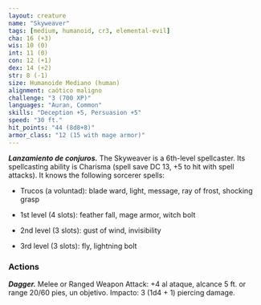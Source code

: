 ```yaml
---
layout: creature
name: "Skyweaver"
tags: [medium, humanoid, cr3, elemental-evil]
cha: 16 (+3)
wis: 10 (0)
int: 11 (0)
con: 12 (+1)
dex: 14 (+2)
str: 8 (-1)
size: Humanoide Mediano (human)
alignment: caótico maligno
challenge: "3 (700 XP)"
languages: "Auran, Common"
skills: "Deception +5, Persuasion +5"
speed: "30 ft."
hit_points: "44 (8d8+8)"
armor_class: "12 (15 with mage armor)"
---
```


***Lanzamiento de conjuros.*** The Skyweaver is a 6th-level spellcaster. Its spellcasting ability is Charisma (spell save DC 13, +5 to hit with spell attacks). It knows the following sorcerer spells:

* Trucos (a voluntad): blade ward, light, message, ray of frost, shocking grasp

* 1st level (4 slots): feather fall, mage armor, witch bolt

* 2nd level (3 slots): gust of wind, invisibility

* 3rd level (3 slots): fly, lightning bolt

### Actions

***Dagger.*** Melee or Ranged Weapon Attack: +4 al ataque, alcance 5 ft. or range 20/60 pies, un objetivo. Impacto: 3 (1d4 + 1) piercing damage.